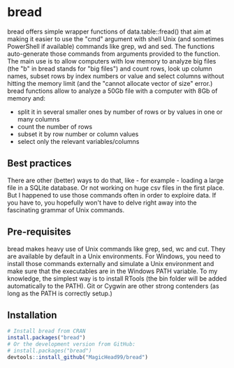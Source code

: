 # bread

bread offers simple wrapper functions of data.table::fread() that aim at making it easier to use the "cmd" argument 
with shell Unix (and sometimes PowerShell if available) commands like grep, wd and sed. The functions 
auto-generate those commands from arguments provided to the function.
The main use is to allow computers with low memory to analyze big files (the "b" in bread stands for "big files") and count 
rows, look up column names, subset rows by index numbers or value and select columns without hitting the memory limit (and 
the "cannot allocate vector of size" error.)
bread functions allow to analyze a 50Gb file with a computer with 8Gb of memory and:
 - split it in several smaller ones by number of rows or by values in one or many columns
 - count the number of rows
 - subset it by row number or column values
 - select only the relevant variables/columns

## Best practices
There are other (better) ways to do that, like - for example - loading a large file in a SQLite database. 
Or not working on huge csv files in the first place. But I happened to use those commands often in order to exploire data. 
If you have to, you hopefully won't have to delve right away into the fascinating grammar of Unix commands.

## Pre-requisites
bread makes heavy use of Unix commands like grep, sed, wc and cut. They are available by default in a Unix environments.
For Windows, you need to install those commands externally and simulate a Unix environment and make sure that the executables 
are in the Windows PATH variable.
To my knowledge, the simplest way is to install RTools (the bin folder will be added automatically to the PATH). Git or Cygwin are other strong contenders (as long as the PATH is correctly setup.)

## Installation
```r
# Install bread from CRAN
install.packages("bread")
# Or the development version from GitHub:
# install.packages("bread")
devtools::install_github("MagicHead99/bread")
```
